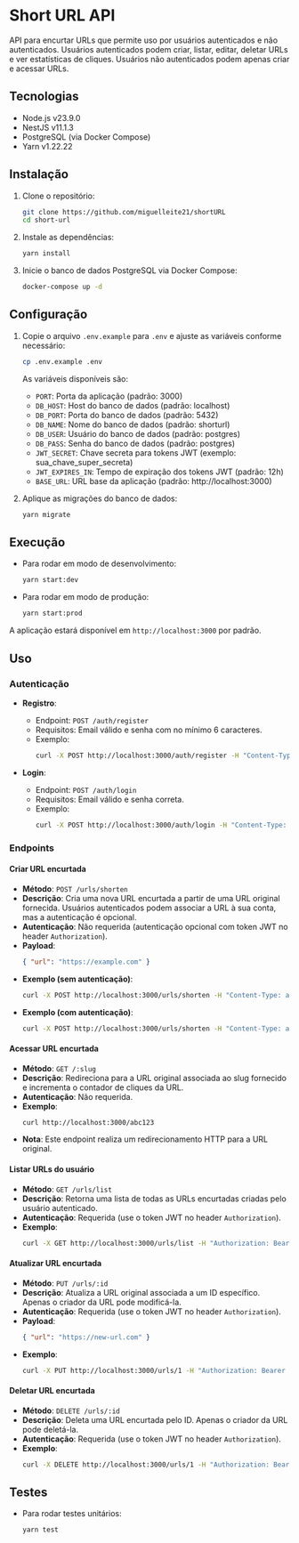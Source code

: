 # Short URL API

API para encurtar URLs que permite uso por usuários autenticados e não autenticados. Usuários autenticados podem criar, listar, editar, deletar URLs e ver estatísticas de cliques. Usuários não autenticados podem apenas criar e acessar URLs.

## Tecnologias

- Node.js v23.9.0
- NestJS v11.1.3
- PostgreSQL (via Docker Compose)
- Yarn v1.22.22

## Instalação

1. Clone o repositório:
   ```bash
   git clone https://github.com/miguelleite21/shortURL
   cd short-url
   ```

2. Instale as dependências:
   ```bash
   yarn install
   ```

3. Inicie o banco de dados PostgreSQL via Docker Compose:
   ```bash
   docker-compose up -d
   ```

## Configuração

1. Copie o arquivo `.env.example` para `.env` e ajuste as variáveis conforme necessário:
   ```bash
   cp .env.example .env
   ```

   As variáveis disponíveis são:
   - `PORT`: Porta da aplicação (padrão: 3000)
   - `DB_HOST`: Host do banco de dados (padrão: localhost)
   - `DB_PORT`: Porta do banco de dados (padrão: 5432)
   - `DB_NAME`: Nome do banco de dados (padrão: shorturl)
   - `DB_USER`: Usuário do banco de dados (padrão: postgres)
   - `DB_PASS`: Senha do banco de dados (padrão: postgres)
   - `JWT_SECRET`: Chave secreta para tokens JWT (exemplo: sua_chave_super_secreta)
   - `JWT_EXPIRES_IN`: Tempo de expiração dos tokens JWT (padrão: 12h)
   - `BASE_URL`: URL base da aplicação (padrão: http://localhost:3000)

2. Aplique as migrações do banco de dados:
   ```bash
   yarn migrate
   ```

## Execução

- Para rodar em modo de desenvolvimento:
  ```bash
  yarn start:dev
  ```

- Para rodar em modo de produção:
  ```bash
  yarn start:prod
  ```

A aplicação estará disponível em `http://localhost:3000` por padrão.

## Uso

### Autenticação

- **Registro**:
  - Endpoint: `POST /auth/register`
  - Requisitos: Email válido e senha com no mínimo 6 caracteres.
  - Exemplo:
    ```bash
    curl -X POST http://localhost:3000/auth/register -H "Content-Type: application/json" -d '{"email": "user@example.com", "password": "strongpassword"}'
    ```

- **Login**:
  - Endpoint: `POST /auth/login`
  - Requisitos: Email válido e senha correta.
  - Exemplo:
    ```bash
    curl -X POST http://localhost:3000/auth/login -H "Content-Type: application/json" -d '{"email": "user@example.com", "password": "strongpassword"}'
    ```

### Endpoints

#### Criar URL encurtada

- **Método**: `POST /urls/shorten`
- **Descrição**: Cria uma nova URL encurtada a partir de uma URL original fornecida. Usuários autenticados podem associar a URL à sua conta, mas a autenticação é opcional.
- **Autenticação**: Não requerida (autenticação opcional com token JWT no header `Authorization`).
- **Payload**:
  ```json
  { "url": "https://example.com" }
  ```
- **Exemplo (sem autenticação)**:
  ```bash
  curl -X POST http://localhost:3000/urls/shorten -H "Content-Type: application/json" -d '{"url": "https://example.com"}'
  ```
- **Exemplo (com autenticação)**:
  ```bash
  curl -X POST http://localhost:3000/urls/shorten -H "Content-Type: application/json" -H "Authorization: Bearer seu_token" -d '{"url": "https://example.com"}'
  ```

#### Acessar URL encurtada

- **Método**: `GET /:slug`
- **Descrição**: Redireciona para a URL original associada ao slug fornecido e incrementa o contador de cliques da URL.
- **Autenticação**: Não requerida.
- **Exemplo**:
  ```bash
  curl http://localhost:3000/abc123
  ```
- **Nota**: Este endpoint realiza um redirecionamento HTTP para a URL original.

#### Listar URLs do usuário

- **Método**: `GET /urls/list`
- **Descrição**: Retorna uma lista de todas as URLs encurtadas criadas pelo usuário autenticado.
- **Autenticação**: Requerida (use o token JWT no header `Authorization`).
- **Exemplo**:
  ```bash
  curl -X GET http://localhost:3000/urls/list -H "Authorization: Bearer seu_token"
  ```

#### Atualizar URL encurtada

- **Método**: `PUT /urls/:id`
- **Descrição**: Atualiza a URL original associada a um ID específico. Apenas o criador da URL pode modificá-la.
- **Autenticação**: Requerida (use o token JWT no header `Authorization`).
- **Payload**:
  ```json
  { "url": "https://new-url.com" }
  ```
- **Exemplo**:
  ```bash
  curl -X PUT http://localhost:3000/urls/1 -H "Authorization: Bearer seu_token" -H "Content-Type: application/json" -d '{"url": "https://new-url.com"}'
  ```

#### Deletar URL encurtada

- **Método**: `DELETE /urls/:id`
- **Descrição**: Deleta uma URL encurtada pelo ID. Apenas o criador da URL pode deletá-la.
- **Autenticação**: Requerida (use o token JWT no header `Authorization`).
- **Exemplo**:
  ```bash
  curl -X DELETE http://localhost:3000/urls/1 -H "Authorization: Bearer seu_token"
  ```

## Testes

- Para rodar testes unitários:
  ```bash
  yarn test
  ```


